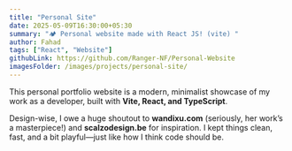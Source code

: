 ```yaml
---
title: "Personal Site"
date: 2025-05-09T16:30:00+05:30
summary: "🏕 Personal website made with React JS! (vite) "
author: Fahad
tags: ["React", "Website"]
githubLink: https://github.com/Ranger-NF/Personal-Website
imagesFolder: /images/projects/personal-site/
---
```


This personal portfolio website is a modern, minimalist showcase of my work as a developer, built with **Vite, React, and TypeScript**.

Design-wise, I owe a huge shoutout to **wandixu.com** (seriously, her work’s a masterpiece!) and **scalzodesign.be** for inspiration. I kept things clean, fast, and a bit playful—just like how I think code should be.
